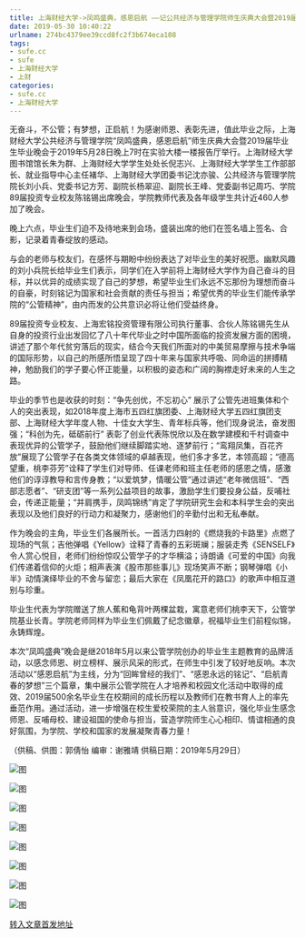 ```yaml
---
title: 上海财经大学->凤鸣盛典，感恩启航 ——记公共经济与管理学院师生庆典大会暨2019届毕业生毕业晚会 | sufe.cc
date: 2019-05-30 10:40:22
urlname: 274bc4379ee39ccd8fc2f3b674eca108
tags: 
- sufe.cc
- sufe
- 上海财经大学
- 上财
categories:
- sufe.cc
- 上海财经大学
---
```



无奋斗，不公管；有梦想，正启航！为感谢师恩、表彰先进，值此毕业之际，上海财经大学公共经济与管理学院“凤鸣盛典，感恩启航”师生庆典大会暨2019届毕业生毕业晚会于2019年5月28日晚上7时在实验大楼一楼报告厅举行。上海财经大学图书馆馆长朱为群、上海财经大学学生处处长倪志兴、上海财经大学学生工作部部长、就业指导中心主任褚华、上海财经大学团委书记沈亦骏、公共经济与管理学院院长刘小兵、党委书记方芳、副院长杨翠迎、副院长王峰、党委副书记周巧、学院89届投资专业校友陈铭锡出席晚会，学院教师代表及各年级学生共计近460人参加了晚会。

晚上六点，毕业生们迫不及待地来到会场，盛装出席的他们在签名墙上签名、合影，记录着青春绽放的感动。

与会的老师与校友们，在感怀与期盼中纷纷表达了对毕业生的美好祝愿。幽默风趣的刘小兵院长给毕业生们表示，同学们在入学前将上海财经大学作为自己奋斗的目标，并以优异的成绩实现了自己的梦想，希望毕业生们永远不忘那份为理想而奋斗的自豪，时刻铭记为国家和社会贡献的责任与担当；希望优秀的毕业生们能传承学院的“公管精神”，由内而发的公共意识必将让他们受益终身。

89届投资专业校友、上海宏铭投资管理有限公司执行董事、合伙人陈铭锡先生从自身的投资行业出发回忆了八十年代毕业之时中国所面临的投资发展方面的困境，讲述了那个年代贫穷落后的现实，结合今天我们所面对的中美贸易摩擦与技术争端的国际形势，以自己的所感所悟呈现了四十年来与国家共呼吸、同命运的拼搏精神，勉励我们的学子要心怀正能量，以积极的姿态和广阔的胸襟走好未来的人生之路。

毕业的季节也是收获的时刻：“争先创优，不忘初心” 展示了公管先进班集体和个人的突出表现，如2018年度上海市五四红旗团委、上海财经大学五四红旗团支部、上海财经大学年度人物、十佳女大学生、青年标兵等，他们现身说法，奋发图强；“科创为先，砥砺前行” 表彰了创业代表陈悦欣以及在数学建模和千村调查中表现优异的公管学子，鼓励他们继续脚踏实地、逐梦前行；“鸾翔凤集，百花齐放”展现了公管学子在各类文体领域的卓越表现，他们多才多艺，本领高超；“德高望重，桃李芬芳”诠释了学生们对导师、任课老师和班主任老师的感恩之情，感激他们的谆谆教导和言传身教；“以爱筑梦，情暖公管”通过讲述“老年微信班”、“西部志愿者”、“研支团”等一系列公益项目的故事，激励学生们要投身公益，反哺社会，传递正能量；“并肩携手，凤鸣锦绣”肯定了学院研究生会和本科学生会的突出表现以及他们良好的行动力和凝聚力，感谢他们的辛勤付出和无私奉献。

作为晚会的主角，毕业生们各展所长。一首活力四射的《燃烧我的卡路里》点燃了现场的气氛；吉他弹唱《Yellow》诠释了青春的五彩斑斓；服装走秀《SENSELF》令人赏心悦目，老师们纷纷惊叹公管学子的才华横溢；诗朗诵《可爱的中国》向我们传递着信仰的火炬；相声表演《股市那些事儿》现场笑声不断；钢琴弹唱《小半》动情演绎毕业的不舍与留恋；最后大家在《凤凰花开的路口》的歌声中相互道别与珍重。

毕业生代表为学院赠送了旅人蕉和龟背叶两棵盆栽，寓意老师们桃李天下，公管学院基业长青。学院老师同样为毕业生们佩戴了纪念徽章，祝福毕业生们前程似锦，永铸辉煌。

本次“凤鸣盛典”晚会是继2018年5月以来公管学院创办的毕业生主题教育的品牌活动，以感念师恩、树立榜样、展示风采的形式，在师生中引发了较好地反响。本次活动以“感恩启航”为主线，分为“回眸曾经的我们”、“感恩永远的铭记”、“启航青春的梦想”三个篇章，集中展示公管学院在人才培养和校园文化活动中取得的成效、2019届500余名毕业生在校期间的成长历程以及教师们在教书育人上的率先垂范作用。通过活动，进一步增强在校生爱校荣院的主人翁意识，强化毕业生感念师恩、反哺母校、建设祖国的使命与担当，营造学院师生心心相印、情谊相通的良好氛围，为学院、学校和国家的发展凝聚青春力量！

（供稿、供图：郭倩怡 编审：谢雅靖 供稿日期：2019年5月29日）



![图](http://news.sufe.edu.cn/_upload/article/images/90/06/369ed52b4a26ba00a9e984a0d8f3/13c16a25-fedd-4e20-8da1-6064e149d46b.jpg)

![图](http://news.sufe.edu.cn/_upload/article/images/90/06/369ed52b4a26ba00a9e984a0d8f3/408979f5-4213-4898-9473-e2971c28c10b.jpg)

![图](http://news.sufe.edu.cn/_upload/article/images/90/06/369ed52b4a26ba00a9e984a0d8f3/fd9f1087-81dc-4180-9840-cba324cf1337.jpg)

![图](http://news.sufe.edu.cn/_upload/article/images/90/06/369ed52b4a26ba00a9e984a0d8f3/4f47fd21-f2ec-4360-adc8-95b9c8446eba.jpg)

![图](http://news.sufe.edu.cn/_upload/article/images/90/06/369ed52b4a26ba00a9e984a0d8f3/20cc2d98-ba87-4cda-bd22-948495c166f0.jpg)

![图](http://news.sufe.edu.cn/_upload/article/images/90/06/369ed52b4a26ba00a9e984a0d8f3/597cc602-d4bf-4d49-a265-844e93138ca4.jpg)

![图](http://news.sufe.edu.cn/_upload/article/images/90/06/369ed52b4a26ba00a9e984a0d8f3/156a2dba-29f0-4293-8dbe-1bc3e60954de.jpg)

![图](http://news.sufe.edu.cn/_upload/article/images/90/06/369ed52b4a26ba00a9e984a0d8f3/2bae2de6-baed-4ffe-9ca9-bb3bca7d72f4.jpg)

[转入文章首发地址](http://news.sufe.edu.cn/d8/a5/c179a120997/page.htm)